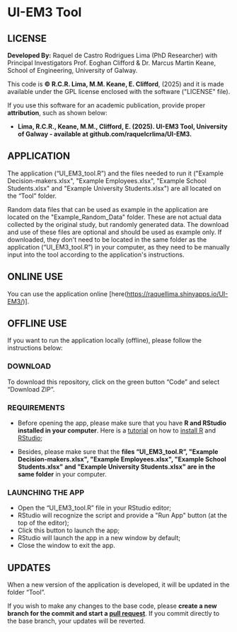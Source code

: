 # UI-EM3 Tool

## LICENSE

**Developed By:** Raquel de Castro Rodrigues Lima (PhD Researcher) with Principal Investigators Prof. Eoghan Clifford & Dr. Marcus Martin Keane, School of Engineering, University of Galway.

This code is **© R.C.R. Lima, M.M. Keane, E. Clifford**, (2025) and it is made available under the GPL license enclosed with the software ("LICENSE" file).

If you use this software for an academic publication, provide proper **attribution**, such as shown below:

* **Lima, R.C.R., Keane, M.M., Clifford, E. (2025). UI-EM3 Tool, University of Galway - available at github.com/raquelcrlima/UI-EM3.**

## APPLICATION

The application (“UI_EM3_tool.R”) and the files needed to run it ("Example Decision-makers.xlsx", "Example Employees.xlsx", "Example School Students.xlsx" and "Example University Students.xlsx") are all located on the “Tool” folder.

Random data files that can be used as example in the application are located on the "Example_Random_Data" folder. These are not actual data collected by the original study, but randomly generated data. The download and use of these files are optional and should be used as example only. If downloaded, they don't need to be located in the same folder as the application (“UI_EM3_tool.R”) in your computer, as they need to be manually input into the tool according to the application's instructions.

## ONLINE USE

You can use the application online [here(https://raquellima.shinyapps.io/UI-EM3/)].

## OFFLINE USE

If you want to run the application locally (offline), please follow the instructions below:

### DOWNLOAD

To download this repository, click on the green button “Code” and select “Download ZIP”.

### REQUIREMENTS

* Before opening the app, please make sure that you have **R and RStudio installed in your computer**. Here is a [tutorial](https://learnr-examples.shinyapps.io/ex-setup-r/) on how to [install R](https://cran.r-project.org/) and [RStudio](https://rstudio.com/products/rstudio/download/);

* Besides, please make sure that the **files “UI_EM3_tool.R”, "Example Decision-makers.xlsx", "Example Employees.xlsx", "Example School Students.xlsx" and "Example University Students.xlsx" are in the same folder** in your computer.

### LAUNCHING THE APP

* Open the “UI_EM3_tool.R” file in your RStudio editor;
* RStudio will recognize the script and provide a "Run App" button (at the top of the editor);
* Click this button to launch the app;
* RStudio will launch the app in a new window by default;
* Close the window to exit the app.

## UPDATES

When a new version of the application is developed, it will be updated in the folder “Tool”.

If you wish to make any changes to the base code, please **create a new branch for the commit and start a [pull request](https://opensource.com/article/19/7/create-pull-request-github)**. If you commit directly to the base branch, your updates will be reverted.
